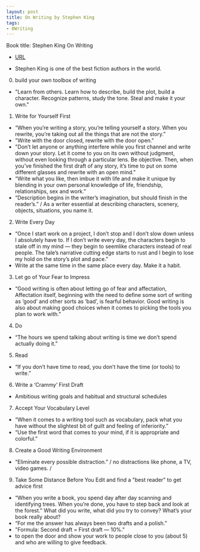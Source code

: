```yaml
---
layout: post
title: On Writing by Stephen King
tags:
- 0Writing
---
```



Book title: Stephen King On Writing 

   
- [URL](https://www.amazon.com/dp/B00TT5I9A0/ref=dp-kindle-redirect?_encoding=UTF8&btkr=1)

- Stephen King is one of the best fiction authors in the world. 

0. build your own toolbox of writing 
- "Learn from others. Learn how to describe, build the plot, build a character. Recognize patterns, study the tone. Steal and make it your own."

1. Write for Yourself First
- “When you’re writing a story, you’re telling yourself a story. When you rewrite, you’re taking out all the things that are not the story.”
- "Write with the door closed, rewrite with the door open."
- "Don’t let anyone or anything interfere while you first channel and write down your story. Let it come to you on its own without judgment, without even looking through a particular lens. Be objective. Then, when you’ve finished the first draft of any story, it’s time to put on some different glasses and rewrite with an open mind."
- “Write what you like, then imbue it with life and make it unique by blending in your own personal knowledge of life, friendship, relationships, sex and work.”
- “Description begins in the writer’s imagination, but should finish in the reader’s.” / As a writer  essential  at describing characters, scenery, objects, situations, you name it.

2. Write Every Day
- “Once I start work on a project, I don’t stop and I don’t slow down unless I absolutely have to. If I don’t write every day, the characters begin to stale off in my mind — they begin to seemlike characters instead of real people. The tale’s narrative cutting edge starts to rust and I begin to lose my hold on the story’s plot and pace.”
- Write at the same time in the same place every day. Make it a habit.

3. Let go of Your Fear to Impress
- “Good writing is often about letting go of fear and affectation, Affectation itself, beginning with the need to define some sort of writing as ‘good’ and other sorts as ‘bad’, is fearful behavior. Good writing is also about making good choices when it comes to picking the tools you plan to work with.”

4. Do
- “The hours we spend talking about writing is time we don’t spend actually doing it.”

5. Read
- “If you don’t have time to read, you don’t have the time (or tools) to write.”

6. Write a ‘Crammy’ First Draft
- Ambitious writing goals and habitual and structural  schedules 

7. Accept Your Vocabulary Level
- “When it comes to a writing tool such as vocabulary, pack what you have without the slightest bit of guilt and feeling of inferiority.”
- “Use the first word that comes to your mind, if it is appropriate and colorful.” 

8. Create a Good Writing Environment
- “Eliminate every possible distraction.” / no distractions like  phone, a TV, video games.  / 

9. Take Some Distance Before You Edit and find a "best reader" to get advice first
- “When you write a book, you spend day after day scanning and identifying trees. When you’re done, you have to step back and look at the forest.”
What did you write, what did you try to convey? What’s your book really about?
- “For me the answer has always been two drafts and a polish.”
- "Formula: Second draft = First draft — 10%."
- to open the door and show your work to people close to you (about 5) and who are willing to give feedback.
